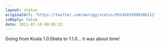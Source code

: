 ```yaml
---
layout: status
originalUrl: 'https://twitter.com/marcgg/status/93245035990106112'
isReply: false
date: 2011-07-19 09:05:23
---
```


Going from Koala 1.0.0beta to 1.1.0... it was about time!
